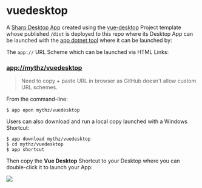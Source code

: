 # vuedesktop

A [Sharp Desktop App](https://sharpscript.net/sharp-apps/) created using the [vue-desktop](https://github.com/NetCoreTemplates/vue-desktop) 
Project template whose published  `/dist` is deployed to this repo where its Desktop App can be launched with the [app dotnet tool](https://docs.servicestack.net/netcore-windows-desktop) where it can be launched by:

The `app://` URL Scheme which can be launched via HTML Links:

### [app://mythz/vuedesktop](app://mythz/vuedesktop)

> Need to copy + paste URL in browser as GitHub doesn't allow custom URL schemes.

From the command-line:

    $ app open mythz/vuedesktop

Users can also download and run a local copy launched with a Windows Shortcut:

    $ app download mythz/vuedesktop
    $ cd mythz/vuedesktop
    $ app shortcut

Then copy the **Vue Desktop** Shortcut to your Desktop where you can double-click it to launch your App:

[![](https://raw.githubusercontent.com/ServiceStack/docs/master/docs/images/app/vue-desktop/vuedesktop-screenshot.png)](https://github.com/NetCoreTemplates/vue-desktop)